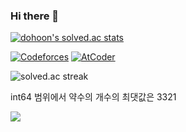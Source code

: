 ### Hi there 👋

[![dohoon's solved.ac stats](https://github-readme-solvedac.hyp3rflow.vercel.app/api/?handle=dohoon)](https://solved.ac/dohoon)

[![Codeforces](https://badges.joonhyung.xyz/codeforces/Go3.svg?right_text=Candidate&nbsp;Master)](https://codeforces.com/profile/Go3)
[![AtCoder](https://badges.joonhyung.xyz/atcoder/dohoon.svg?left_color=lightgray&right_text=3&nbsp;Kyu)](https://atcoder.jp/users/dohoon)

![solved.ac streak](http://mazandi.herokuapp.com/api?handle=dohoon&theme=cold)

int64 범위에서 약수의 개수의 최댓값은 3321

<a href="https://opgc.me/#/users/hgmhc" target="_blank"><img src="https://api.opgc.me/githubs/users/hgmhc/tag/?theme=basic" /></a>

